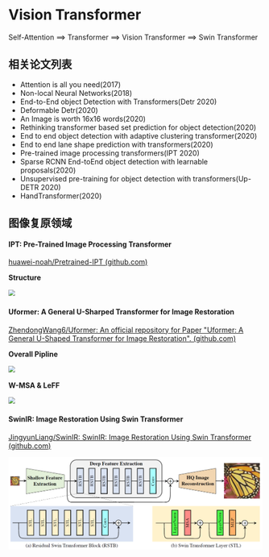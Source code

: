 # Vision Transformer
Self-Attention ==> Transformer ==> Vision Transformer ==> Swin Transformer

## 相关论文列表

- Attention is all you need(2017)
- Non-local Neural Networks(2018)
- End-to-End object Detection with Transformers(Detr 2020)
- Deformable Detr(2020)
- An Image is worth 16x16 words(2020)
- Rethinking transformer based set prediction for object detection(2020)
- End to end object detection with adaptive clustering transformer(2020)
- End to end lane shape prediction with transformers(2020)
- Pre-trained image processing transformers(IPT 2020)
- Sparse RCNN End-toEnd object detection with learnable proposals(2020)
- Unsupervised pre-training for object detection with transformers(Up-DETR 2020)
- HandTransformer(2020)

## 图像复原领域

#### IPT: Pre-Trained Image Processing Transformer

[huawei-noah/Pretrained-IPT (github.com)](https://github.com/huawei-noah/Pretrained-IPT)

**Structure**

<img src="https://imgconvert.csdnimg.cn/aHR0cHM6Ly9tbWJpei5xcGljLmNuL21tYml6X3BuZy9LbVhQS0ExOWdXaWJkVVNmUGZZS3doaWFlYk8wNXdGTEtWa1Y5dHdHdWQ5eUlZalRQaWJ6RG85aWFjZ1Q3UHhsQVZQaWNQUnY2OFJjcWhzQWZHbXJPOU1kaWI0US82NDA?x-oss-process=image/format,png" style="zoom: 80%;" />



#### Uformer: A General U-Sharped Transformer for Image Restoration

[ZhendongWang6/Uformer: An official repository for Paper "Uformer: A General U-Shaped Transformer for Image Restoration". (github.com)](https://github.com/ZhendongWang6/Uformer)

**Overall Pipline**

<img src="https://img-blog.csdnimg.cn/img_convert/0e3df6ee3f701f68e4bc87ca386cd6f1.png" alt=" " style="zoom: 80%;" />

**W-MSA & LeFF**

<img src="https://img-blog.csdnimg.cn/img_convert/9c6e72d66c6c02719db9798715440740.png" style="zoom: 80%;" />





#### SwinIR: Image Restoration Using Swin Transformer

[JingyunLiang/SwinIR: SwinIR: Image Restoration Using Swin Transformer (github.com)](https://github.com/JingyunLiang/SwinIR)

<img src="./imgs/ViT/swinir.png" style="zoom:80%;" />





